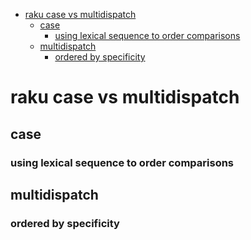 - [raku case vs multidispatch](#org321c0f8)
  - [case](#org42c1c82)
    - [using lexical sequence to order comparisons](#org2ae998f)
  - [multidispatch](#orgc84a78a)
    - [ordered by specificity](#org7033896)


<a id="org321c0f8"></a>

# raku case vs multidispatch


<a id="org42c1c82"></a>

## case


<a id="org2ae998f"></a>

### using lexical sequence to order comparisons


<a id="orgc84a78a"></a>

## multidispatch


<a id="org7033896"></a>

### ordered by specificity
